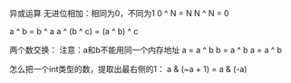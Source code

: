 异或运算 无进位相加：相同为0，不同为1
0 ^ N = N
N ^ N = 0

a ^ b = b ^ a
a ^ (b ^ c) = (a ^ b) ^ c

两个数交换： 注意：a和b不能用同一个内存地址
a = a ^ b
b = a ^ b
a = a ^ b

怎么把一个int类型的数，提取出最右侧的1：
a & (~a + 1) = a & (-a)